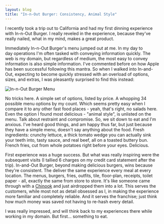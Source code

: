 ```yaml
---
layout: blog
title: "In-n-Out Burger: Consistency, Animal Style"
---
```


I recently took a trip out to California and had my first dinning experience with In-n-Out Burger. I really reveled in the experience, because they've really nailed, what in my mind, makes a great product.

Immediately In-n-Out Burger's menu jumped out at me. In my day to day operations I'm often tasked with conveying information quickly. The web is my domain, but regardless of medium, the most easy to convey information is also simple information. I've commented before on how Apple has been successful following this mantra. So when I walked into In-and-Out, expecting to become quickly stressed with an overload of options, sizes, and extras, I was pleasantly surprised to find this instead:

![In-n-Out Burger Menu](http://farm3.static.flickr.com/2598/4122576419_67c1c80661_o.jpg)

No tricks here. A simple set of options, listed by price. A whopping 34 possible menu options by my count. Which seems pretty easy when I compare it to any other fast food places - yeah, that's right, no salads here. Even the option I found most delicious - "animal style", is unlisted on the menu. Talk about restraint and compromise.
So, we sit down to eat and I'm anxious. I've heard good things, and am happy thus far, but just because they have a simple menu, doesn't say anything about the food. Fresh ingredients: crunchy lettuce, a thick tomato wedge you can actually sink your teeth into, tasty sauce, and real beef, all on a toasted buttery bun. French fries, cut from whole potatoes right before your eyes. Delicious.

First experience was a huge success. But what was really inspiring were the subsequent visits (I tallied 6 charges on my credit card statement after the trip). In-and-Out Burger, beyond making delicious burgers, wins because they're consistent. The deliver the same experience every meal at every location. The menus, burgers, fries, outfits, tile, floor-plan, receipts, toilet paper - all, exactly the same from store to store. It's like someone came through with a [Chinook](http://en.wikipedia.org/wiki/CH-47_Chinook) and just airdropped them into a lot. This serves the customers, while most not as detail obsessed as I, in making the experience more familiar and completely reliable. And it serves the franchise; just think how much money was saved not having to re-hash every detail.

I was really impressed, and will think back to my experiences there while working in my domain. But first... something to eat.
